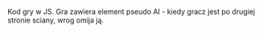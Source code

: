 Kod gry w JS. Gra zawiera element pseudo AI - kiedy gracz jest po drugiej stronie sciany, wrog omija ją.
